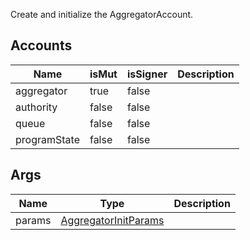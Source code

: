 Create and initialize the AggregatorAccount.

## Accounts

| Name         | isMut | isSigner | Description |
| ------------ | ----- | -------- | ----------- |
| aggregator   | true  | false    |             |
| authority    | false | false    |             |
| queue        | false | false    |             |
| programState | false | false    |             |

## Args

| Name   | Type                                                           | Description |
| ------ | -------------------------------------------------------------- | ----------- |
| params | [AggregatorInitParams](/solana/idl/types/aggregatorinitparams) |             |
